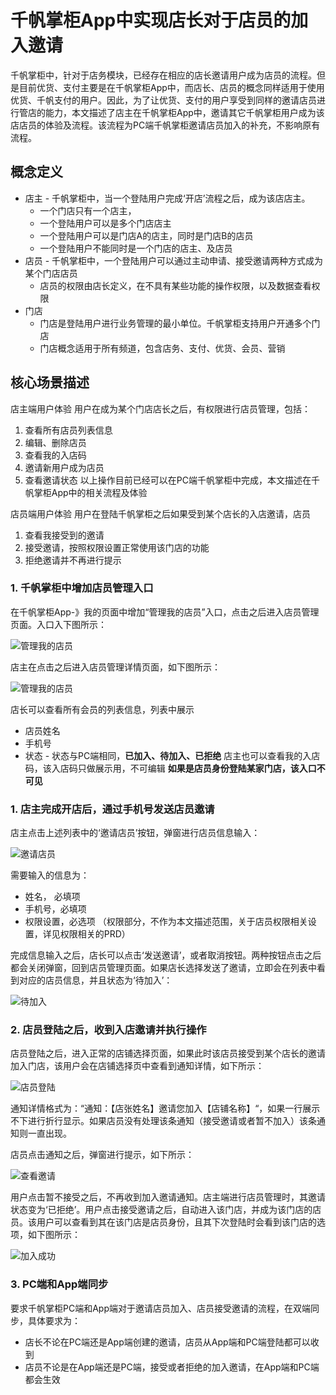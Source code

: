 <meta http-equiv="Content-Type" content="text/html; charset=utf-8">

# 千帆掌柜App中实现店长对于店员的加入邀请

千帆掌柜中，针对于店务模块，已经存在相应的店长邀请用户成为店员的流程。但是目前优货、支付主要是在千帆掌柜App中，而店长、店员的概念同样适用于使用优货、千帆支付的用户。因此，为了让优货、支付的用户享受到同样的邀请店员进行管店的能力，本文描述了店主在千帆掌柜App中，邀请其它千帆掌柜用户成为该店店员的体验及流程。该流程为PC端千帆掌柜邀请店员加入的补充，不影响原有流程。


## 概念定义
- 店主 - 千帆掌柜中，当一个登陆用户完成‘开店’流程之后，成为该店店主。
    - 一个门店只有一个店主，
    - 一个登陆用户可以是多个门店店主
    - 一个登陆用户可以是门店A的店主，同时是门店B的店员
    - 一个登陆用户不能同时是一个门店的店主、及店员
- 店员 - 千帆掌柜中，一个登陆用户可以通过主动申请、接受邀请两种方式成为某个门店店员
    - 店员的权限由店长定义，在不具有某些功能的操作权限，以及数据查看权限
- 门店
    - 门店是登陆用户进行业务管理的最小单位。千帆掌柜支持用户开通多个门店
    - 门店概念适用于所有频道，包含店务、支付、优货、会员、营销

## 核心场景描述

店主端用户体验
用户在成为某个门店店长之后，有权限进行店员管理，包括：
1. 查看所有店员列表信息
2. 编辑、删除店员
3. 查看我的入店码
4. 邀请新用户成为店员
5. 查看邀请状态
以上操作目前已经可以在PC端千帆掌柜中完成，本文描述在千帆掌柜App中的相关流程及体验

店员端用户体验
用户在登陆千帆掌柜之后如果受到某个店长的入店邀请，店员
1. 查看我接受到的邀请
2. 接受邀请，按照权限设置正常使用该门店的功能
3. 拒绝邀请并不再进行提示

### 1. 千帆掌柜中增加店员管理入口
在千帆掌柜App-》我的页面中增加“管理我的店员”入口，点击之后进入店员管理页面。入口入下图所示：

![管理我的店员](/MockUps/我的.png)

店主在点击之后进入店员管理详情页面，如下图所示：

![管理我的店员](/MockUps/店员管理.png)

店长可以查看所有会员的列表信息，列表中展示
- 店员姓名
- 手机号
- 状态 - 状态与PC端相同，**已加入、待加入、已拒绝**
店主也可以查看我的入店码，该入店码只做展示用，不可编辑
**如果是店员身份登陆某家门店，该入口不可见**

### 1. 店主完成开店后，通过手机号发送店员邀请
店主点击上述列表中的‘邀请店员’按钮，弹窗进行店员信息输入：

![邀请店员](/MockUps/邀请店员.png)

需要输入的信息为：
- 姓名， 必填项
- 手机号，必填项
- 权限设置，必选项 （权限部分，不作为本文描述范围，关于店员权限相关设置，详见权限相关的PRD）

完成信息输入之后，店长可以点击‘发送邀请’，或者取消按钮。两种按钮点击之后都会关闭弹窗，回到店员管理页面。如果店长选择发送了邀请，立即会在列表中看到对应的店员信息，并且状态为‘待加入’：

![待加入](/MockUps/等待加入.png)

### 2. 店员登陆之后，收到入店邀请并执行操作
店员登陆之后，进入正常的店铺选择页面，如果此时该店员接受到某个店长的邀请加入门店，该用户会在店铺选择页中查看到通知详情，如下所示：

![店员登陆](/MockUps/店员登陆.png)

通知详情格式为：“通知：【店张姓名】邀请您加入【店铺名称】“，如果一行展示不下进行折行显示。如果店员没有处理该条通知（接受邀请或者暂不加入）该条通知则一直出现。

店员点击通知之后，弹窗进行提示，如下所示：

![查看邀请](/MockUps/接受邀请.png)

用户点击暂不接受之后，不再收到加入邀请通知。店主端进行店员管理时，其邀请状态变为‘已拒绝’。用户点击接受邀请之后，自动进入该门店，并成为该门店的店员。该用户可以查看到其在该门店是店员身份，且其下次登陆时会看到该门店的选项，如下图所示：

![加入成功](/MockUps/加入成功.png)

### 3. PC端和App端同步
要求千帆掌柜PC端和App端对于邀请店员加入、店员接受邀请的流程，在双端同步，具体要求为：
- 店长不论在PC端还是App端创建的邀请，店员从App端和PC端登陆都可以收到
- 店员不论是在App端还是PC端，接受或者拒绝的加入邀请，在App端和PC端都会生效


